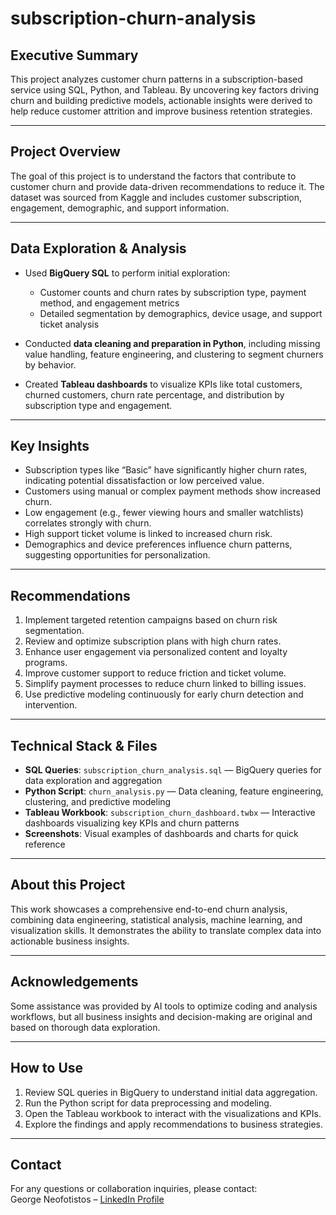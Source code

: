 # subscription-churn-analysis
## Executive Summary
This project analyzes customer churn patterns in a subscription-based service using SQL, Python, and Tableau. By uncovering key factors driving churn and building predictive models, actionable insights were derived to help reduce customer attrition and improve business retention strategies.

---

## Project Overview
The goal of this project is to understand the factors that contribute to customer churn and provide data-driven recommendations to reduce it. The dataset was sourced from Kaggle and includes customer subscription, engagement, demographic, and support information.

---

## Data Exploration & Analysis

- Used **BigQuery SQL** to perform initial exploration:  
  - Customer counts and churn rates by subscription type, payment method, and engagement metrics  
  - Detailed segmentation by demographics, device usage, and support ticket analysis  

- Conducted **data cleaning and preparation in Python**, including missing value handling, feature engineering, and clustering to segment churners by behavior.

- Created **Tableau dashboards** to visualize KPIs like total customers, churned customers, churn rate percentage, and distribution by subscription type and engagement.

---

## Key Insights

- Subscription types like “Basic” have significantly higher churn rates, indicating potential dissatisfaction or low perceived value.  
- Customers using manual or complex payment methods show increased churn.  
- Low engagement (e.g., fewer viewing hours and smaller watchlists) correlates strongly with churn.  
- High support ticket volume is linked to increased churn risk.  
- Demographics and device preferences influence churn patterns, suggesting opportunities for personalization.

---

## Recommendations

1. Implement targeted retention campaigns based on churn risk segmentation.  
2. Review and optimize subscription plans with high churn rates.  
3. Enhance user engagement via personalized content and loyalty programs.  
4. Improve customer support to reduce friction and ticket volume.  
5. Simplify payment processes to reduce churn linked to billing issues.  
6. Use predictive modeling continuously for early churn detection and intervention.

---

## Technical Stack & Files

- **SQL Queries**: `subscription_churn_analysis.sql` — BigQuery queries for data exploration and aggregation  
- **Python Script**: `churn_analysis.py` — Data cleaning, feature engineering, clustering, and predictive modeling  
- **Tableau Workbook**: `subscription_churn_dashboard.twbx` — Interactive dashboards visualizing key KPIs and churn patterns  
- **Screenshots**: Visual examples of dashboards and charts for quick reference  

---

## About this Project

This work showcases a comprehensive end-to-end churn analysis, combining data engineering, statistical analysis, machine learning, and visualization skills. It demonstrates the ability to translate complex data into actionable business insights.

---

## Acknowledgements

Some assistance was provided by AI tools to optimize coding and analysis workflows, but all business insights and decision-making are original and based on thorough data exploration.

---

## How to Use

1. Review SQL queries in BigQuery to understand initial data aggregation.  
2. Run the Python script for data preprocessing and modeling.  
3. Open the Tableau workbook to interact with the visualizations and KPIs.  
4. Explore the findings and apply recommendations to business strategies.

---

## Contact

For any questions or collaboration inquiries, please contact:  
George Neofotistos – [LinkedIn Profile](https://www.linkedin.com/in/george-neofotistos94)
